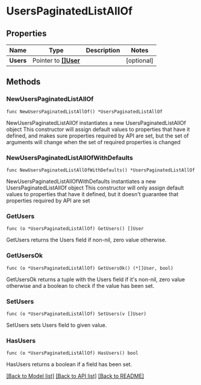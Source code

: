 # UsersPaginatedListAllOf

## Properties

Name | Type | Description | Notes
------------ | ------------- | ------------- | -------------
**Users** | Pointer to [**[]User**](User.md) |  | [optional] 

## Methods

### NewUsersPaginatedListAllOf

`func NewUsersPaginatedListAllOf() *UsersPaginatedListAllOf`

NewUsersPaginatedListAllOf instantiates a new UsersPaginatedListAllOf object
This constructor will assign default values to properties that have it defined,
and makes sure properties required by API are set, but the set of arguments
will change when the set of required properties is changed

### NewUsersPaginatedListAllOfWithDefaults

`func NewUsersPaginatedListAllOfWithDefaults() *UsersPaginatedListAllOf`

NewUsersPaginatedListAllOfWithDefaults instantiates a new UsersPaginatedListAllOf object
This constructor will only assign default values to properties that have it defined,
but it doesn't guarantee that properties required by API are set

### GetUsers

`func (o *UsersPaginatedListAllOf) GetUsers() []User`

GetUsers returns the Users field if non-nil, zero value otherwise.

### GetUsersOk

`func (o *UsersPaginatedListAllOf) GetUsersOk() (*[]User, bool)`

GetUsersOk returns a tuple with the Users field if it's non-nil, zero value otherwise
and a boolean to check if the value has been set.

### SetUsers

`func (o *UsersPaginatedListAllOf) SetUsers(v []User)`

SetUsers sets Users field to given value.

### HasUsers

`func (o *UsersPaginatedListAllOf) HasUsers() bool`

HasUsers returns a boolean if a field has been set.


[[Back to Model list]](../README.md#documentation-for-models) [[Back to API list]](../README.md#documentation-for-api-endpoints) [[Back to README]](../README.md)


